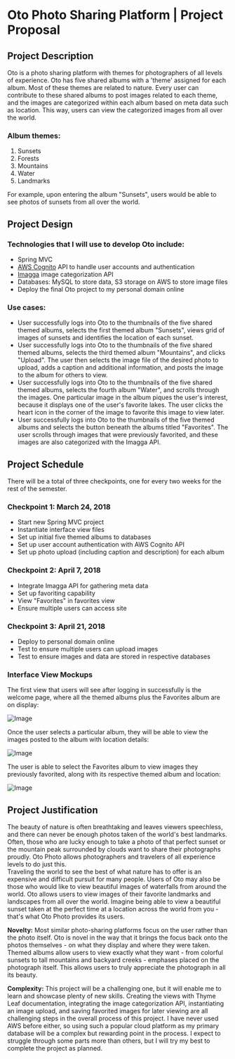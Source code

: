 # Oto Photo Sharing Platform | Project Proposal

## **Project Description**
Oto is a photo sharing platform with themes for photographers of all levels of experience. Oto has five shared albums with a 'theme' assigned for each album. Most of these themes are related to nature. Every user can contribute to these shared albums to post images related to each theme, and the images are categorized within each album based on meta data such as location. This way, users can view the categorized images from all over the world.

### Album themes:
1. Sunsets
2. Forests
3. Mountains
4. Water
5. Landmarks

For example, upon entering the album "Sunsets", users would be able to see photos of sunsets from all over the world. 

## **Project Design**

### Technologies that I will use to develop Oto include:
- Spring MVC
- [AWS Cognito](https://aws.amazon.com/cognito/) API to handle user accounts and authentication
- [Imagga](https://imagga.com/) image categorization API 
- Databases: MySQL to store data, S3 storage on AWS to store image files
- Deploy the final Oto project to my personal domain online

### Use cases:
- User successfully logs into Oto to the thumbnails of the five shared themed albums, selects the first themed album "Sunsets", views grid of images of sunsets and identifies the location of each sunset. 
- User successfully logs into Oto to the thumbnails of the five shared themed albums, selects the third themed album "Mountains", and clicks "Upload". The user then selects the image file of the desired photo to upload, adds a caption and additional information, and posts the image to the album for others to view. 
- User successfully logs into Oto to the thumbnails of the five shared themed albums, selects the fourth album "Water", and scrolls through the images. One particular image in the album piques the user's interest, because it displays one of the user's favorite lakes. The user clicks the heart icon in the corner of the image to favorite this image to view later. 
- User successfully logs into Oto to the thumbnails of the five themed albums and selects the button beneath the albums titled "Favorites". The user scrolls through images that were previously favorited, and these images are also categorized with the Imagga API. 

## **Project Schedule**
There will be a total of three checkpoints, one for every two weeks for the rest of the semester.

### Checkpoint 1: March 24, 2018
- Start new Spring MVC project
- Instantiate interface view files
- Set up initial five themed albums to databases
- Set up user account authentication with AWS Cognito API
- Set up photo upload (including caption and description) for each album

### Checkpoint 2: April 7, 2018
- Integrate Imagga API for gathering meta data
- Set up favoriting capability
- View "Favorites" in favorites view
- Ensure multiple users can access site

### Checkpoint 3: April 21, 2018
- Deploy to personal domain online
- Test to ensure multiple users can upload images
- Test to ensure images and data are stored in respective databases

### Interface View Mockups
The first view that users will see after logging in successfully is the welcome page, where all the themed albums plus the Favorites album are on display:

![Image](https://raw.githubusercontent.com/athirapillai/OTO-Photo/master/assets/mockup1.png)

Once the user selects a particular album, they will be able to view the images posted to the album with location details:

![Image](https://raw.githubusercontent.com/athirapillai/OTO-Photo/master/assets/mockup2.png)

The user is able to select the Favorites album to view images they previously favorited, along with its respective themed album and location:

![Image](https://raw.githubusercontent.com/athirapillai/OTO-Photo/master/assets/mockup3.png)


## **Project Justification**
The beauty of nature is often breathtaking and leaves viewers speechless, and there can never be enough photos taken of the world's best landmarks. Often, those who are lucky enough to take a photo of that perfect sunset or the mountain peak surrounded by clouds want to share their photographs proudly. Oto Photo allows photographers and travelers of all experience levels to do just this.  
Traveling the world to see the best of what nature has to offer is an expensive and difficult pursuit for many people. Users of Oto may also be those who would like to view beautiful images of waterfalls from around the world. Oto allows users to view images of their favorite landmarks and landscapes from all over the world. Imagine being able to view a beautiful sunset taken at the perfect time at a location across the world from you - that's what Oto Photo provides its users. 

**Novelty:** Most similar photo-sharing platforms focus on the user rather than the photo itself. Oto is novel in the way that it brings the focus back onto the photos themselves - on what they display and where they were taken. Themed albums allow users to view exactly what they want - from colorful sunsets to tall mountains and backyard creeks - emphases placed on the photograph itself. This allows users to truly appreciate the photograph in all its beauty. 

**Complexity:** This project will be a challenging one, but it will enable me to learn and showcase plenty of new skills. Creating the views with Thyme Leaf documentation, integrating the image categorization API, instantiating an image upload, and saving favorited images for later viewing are all challenging steps in the overall process of this project. I have never used AWS before either, so using such a popular cloud platform as my primary database will be a complex but rewarding point in the process. I expect to struggle through some parts more than others, but I will try my best to complete the project as planned. 
